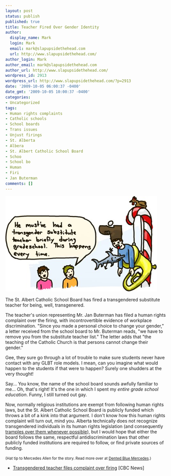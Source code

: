 ```yaml
---
layout: post
status: publish
published: true
title: Teacher Fired Over Gender Identity
author:
  display_name: Mark
  login: Mark
  email: mark@slapupsidethehead.com
  url: http://www.slapupsidethehead.com/
author_login: Mark
author_email: mark@slapupsidethehead.com
author_url: http://www.slapupsidethehead.com/
wordpress_id: 2913
wordpress_url: http://www.slapupsidethehead.com/?p=2913
date: '2009-10-05 06:00:37 -0400'
date_gmt: '2009-10-05 10:00:37 -0400'
categories:
- Uncategorized
tags:
- Human rights complaints
- Catholic schools
- School boards
- Trans issues
- Unjust firings
- St. Alberta
- Albera
- St. Albert Catholic School Board
- Schoo
- School bo
- Human
- Firi
- Jan Buterman
comments: []
---
```

![So very tragic.](/wp-content/media/2009/10/transgender-teacher.jpg "So very tragic.")

The St. Albert Catholic School Board has fired a transgendered substitute teacher for being, well, transgenered.

The teacher's union representing Mr. Jan Buterman has filed a human rights complaint over the firing, with incontrovertible evidence of workplace discrimination. "Since you made a personal choice to change your gender," a letter received from the school board to Mr. Buterman reads, "we have to remove you from the substitute teacher list." The letter adds that "the teaching of the Catholic Church is that persons cannot change their gender."

Gee, they sure go through a lot of trouble to make sure students never have contact with any GLBT role models. I mean, can you imagine what would happen to the students if that were to happen? Surely one shudders at the very thought!

Say... You know, the name of the school board sounds awfully familiar to me... Oh, that's right! It's the one in which I spent my _entire grade school education_. Funny, I still turned out gay.

Now, normally religious institutions are exempt from following human rights laws, but the St. Albert Catholic School Board is publicly funded which throws a bit of a kink into that argument. I don't know how this human rights complaint will turn out, mind you. Alberta technically does not recognize transgendered individuals in its human rights legislation (and consequently [tramples over them whenever possible](http://www.slapupsidethehead.com/2009/04/alberta-fixes-the-economy/ "The economy is now solved.")), but I would hope that either the board follows the same, respectful antidiscrimination laws that other publicly funded institutions are required to follow, or find private sources of funding.

<small>(Hat tip to Mercedes Allen for the story. Read more over at <a title="Oh, Alberta..." href="http://dentedbluemercedes.wordpress.com/2009/10/02/alberta-teacher-fired-for-gender-change/">Dented Blue Mercedes</a>.)</small>

- [Transgendered teacher files complaint over firing](http://www.cbc.ca/canada/story/2009/10/01/gender-teacher-fired.html) [CBC News]
